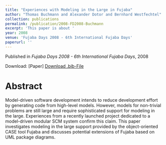 ```yaml
---
title: "Experiences with Modeling in the Large in Fujaba"
author: "Thomas Buchmann and Alexander Dotor and Bernhard Westfechtel"
collection: publications
permalink: /publication/2008-FD2008-Buchmann
excerpt: 'This paper is about '
year: 2008
venue: 'Fujaba Days 2008 - 6th International Fujaba Days'
paperurl: ''
---
```


Published in *Fujaba Days 2008 - 6th International Fujaba Days*, 2008

Download: [Paper]
[Download .bib-File](https://tbuchmann.github.io/files/FD2008-Buchmann.bib)

Abstract
=====

Model-driven software development intends to reduce development effort by generating code from high-level models. However, models for non-trivial problems are still large and require sophisticated support for modeling in the large. Experiences from a recently launched project dedicated to a model-driven modular SCM system confirm this claim. This paper investigates modeling in the large support provided by the object-oriented CASE tool Fujaba and discusses potential extensions of Fujaba based on UML package diagrams.